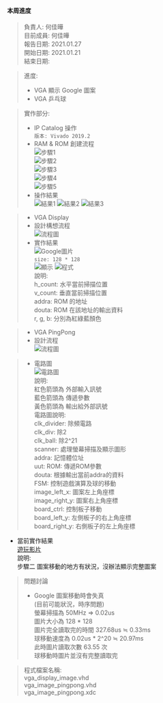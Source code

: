 #### 本周進度  
> 負責人: 何佳曄 \
> 目前成員: 何佳曄 \
> 報告日期: 2021.01.27 \
> 開始日期: 2021.01.21 \
> 結束日期:  

> 進度:  
> * VGA 顯示 Google 圖案  
> * VGA 乒乓球  

> 實作部分:  
> * IP Catalog 操作  
> ` 版本: Vivado 2019.2 `  
> * RAM & ROM 創建流程    
> ![步驟1](https://github.com/Sapphire1002/VHDL/blob/main/07%20video_out_display_graphics/20210125_IP%E6%AD%A5%E9%A9%9F1.PNG)  
> ![步驟2](https://github.com/Sapphire1002/VHDL/blob/main/07%20video_out_display_graphics/20210125_IP%E6%AD%A5%E9%A9%9F2.PNG)  
> ![步驟3](https://github.com/Sapphire1002/VHDL/blob/main/07%20video_out_display_graphics/20210125_IP%E6%AD%A5%E9%A9%9F2_2.PNG)  
> ![步驟4](https://github.com/Sapphire1002/VHDL/blob/main/07%20video_out_display_graphics/20210125_IP%E6%AD%A5%E9%A9%9F2_3.PNG)  
> ![步驟5](https://github.com/Sapphire1002/VHDL/blob/main/07%20video_out_display_graphics/20210125_IP%E6%AD%A5%E9%A9%9F2_4.PNG)  
> * 操作結果  
> ![結果1](https://github.com/Sapphire1002/VHDL/blob/main/07%20video_out_display_graphics/20210125_IP%E6%AD%A5%E9%A9%9F3.PNG)
> ![結果2](https://github.com/Sapphire1002/VHDL/blob/main/07%20video_out_display_graphics/20210125_IP%E6%AD%A5%E9%A9%9F3_2.PNG)
> ![結果3](https://github.com/Sapphire1002/VHDL/blob/main/07%20video_out_display_graphics/20210125_IP%E6%AD%A5%E9%A9%9F3_3.PNG)  

> * VGA Display
> * 設計構想流程    
> ![流程圖](https://github.com/Sapphire1002/VHDL/blob/main/07%20video_out_display_graphics/20210125_VGA_display_1.PNG)  
> * 實作結果  
> ![Google圖片](https://github.com/Sapphire1002/VHDL/blob/main/07%20video_out_display_graphics/google_pic_128.png)  
> `size: 128 * 128 `  
> ![顯示](https://github.com/Sapphire1002/VHDL/blob/main/07%20video_out_display_graphics/20210125_VGA_display_2.PNG)
> ![程式](https://github.com/Sapphire1002/VHDL/blob/main/07%20video_out_display_graphics/20210125_VGA_display_2_2.PNG)  
> 說明:  
> h_count: 水平當前掃描位置  
> v_count: 垂直當前掃描位置  
> addra: ROM 的地址  
> douta: ROM 在該地址的輸出資料  
> r, g, b: 分別為紅綠藍顏色  


> * VGA PingPong  
> * 設計流程  
> ![流程圖](https://github.com/Sapphire1002/VHDL/blob/main/07%20video_out_display_graphics/20210125_VGA_display_3.PNG)  

> * 電路圖  
> ![電路圖](https://github.com/Sapphire1002/VHDL/blob/main/07%20video_out_display_graphics/20210125_VGA_display_4.PNG)  
> 說明:  
> 紅色箭頭為 外部輸入訊號  
> 藍色箭頭為 傳遞參數  
> 黃色箭頭為 輸出給外部訊號  
> 電路圖說明:  
> clk_divider: 除頻電路  
> clk_div: 除2  
> clk_ball: 除2^21  
> scanner: 處理螢幕掃描及顯示圖形  
> addra: 記憶體位址  
> uut: ROM: 傳遞ROM參數  
> douta: 根據輸出當前addra的資料  
> FSM: 控制遊戲演算及球的移動  
> image_left_x: 圖案左上角座標  
> image_right_y: 圖案右上角座標  
> board_ctrl: 控制板子移動  
> board_left_y: 左側板子的右上角座標  
> board_right_y: 右側板子的左上角座標  

* 當前實作結果  
[遊玩影片](https://drive.google.com/file/d/1taIrTT6sPIOCHrO5W4BsGg9jWH7jlPXq/view?usp=sharing)  
說明:  
步驟二 圖案移動的地方有狀況，沒辦法顯示完整圖案  

> 問題討論
> * Google 圖案移動時會失真  
> (目前可能狀況，時序問題)  
> 螢幕掃描為 50MHz => 0.02us  
> 圖片大小為 128 * 128  
> 圖片完全讀取完的時間 327.68us ≒ 0.33ms  
> 球移動速度為 0.02us * 2^20 ≒ 20.97ms  
> 此時圖片讀取次數 63.55 次  
> 球移動時圖片並沒有完整讀取完  

> 程式檔案名稱:  
> vga_display_image.vhd    
> vga_image_pingpong.vhd  
> vga_image_pingpong.xdc  


